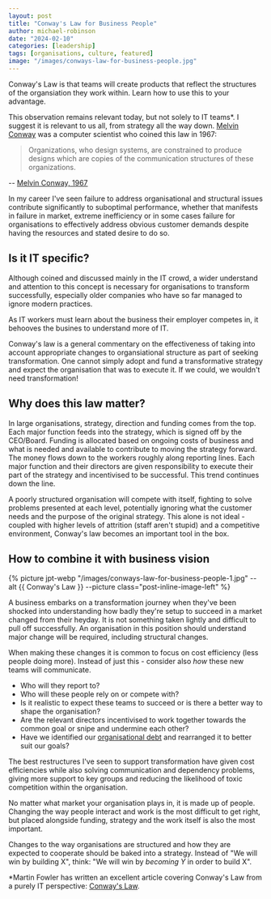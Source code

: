 ```yaml
---
layout: post
title: "Conway's Law for Business People"
author: michael-robinson
date: "2024-02-10"
categories: [leadership]
tags: [organisations, culture, featured]
image: "/images/conways-law-for-business-people.jpg"
---
```


Conway's Law is that teams will create products that reflect the structures of the organsiation they work within. Learn how to use this to your advantage.

This observation remains relevant today, but not solely to IT teams\*. I suggest it is relevant to us all, from strategy all the way down. [Melvin Conway](https://en.wikipedia.org/wiki/Melvin_Conway) was a computer scientist who coined this law in 1967:

> Organizations, who design systems, are constrained to produce designs which are copies of the communication structures of these organizations.

-- [Melvin Conway, 1967](https://www.melconway.com/Home/Committees_Paper.html)

In my career I've seen failure to address organisational and structural issues contribute significantly to suboptimal performance, whether that manifests in failure in market, extreme inefficiency or in some cases failure for organisations to effectively address obvious customer demands despite having the resources and stated desire to do so.

## Is it IT specific?

Although coined and discussed mainly in the IT crowd, a wider understand and attention to this concept is necessary for organisations to transform successfully, especially older companies who have so far managed to ignore modern practices.

As IT workers must learn about the business their employer competes in, it behooves the busines to understand more of IT.

Conway's law is a general commentary on the effectiveness of taking into account appropriate changes to organsiational structure as part of seeking transformation. One cannot simply adopt and fund a transformative strategy and expect the organisation that was to execute it. If we could, we wouldn't need transformation!

## Why does this law matter?

In large organisations, strategy, direction and funding comes from the top. Each major function feeds into the strategy, which is signed off by the CEO/Board. Funding is allocated based on ongoing costs of business and what is needed and available to contribute to moving the strategy forward. The money flows down to the workers roughly along reporting lines. Each major function and their directors are given responsibility to execute their part of the strategy and incentivised to be successful. This trend continues down the line.

A poorly structured organisation will compete with itself, fighting to solve problems presented at each level, potentially ignoring what the customer needs and the purpose of the original strategy. This alone is not ideal - coupled with higher levels of attrition (staff aren't stupid) and a competitive environment, Conway's law becomes an important tool in the box.

## How to combine it with business vision

{% picture jpt-webp "/images/conways-law-for-business-people-1.jpg" --alt {{ Conway's Law }} --picture class="post-inline-image-left" %}

A business embarks on a transformation journey when they've been shocked into understanding how badly they're setup to succeed in a market changed from their heyday. It is not something taken lightly and difficult to pull off successfully. An organisation in this position should understand major change will be required, including structural changes.

When making these changes it is common to focus on cost efficiency (less people doing more). Instead of just this - consider also _how_ these new teams will communicate.

- Who will they report to?
- Who will these people rely on or compete with?
- Is it realistic to expect these teams to succeed or is there a better way to shape the organisation?
- Are the relevant directors incentivised to work together towards the common goal or snipe and undermine each other?
- Have we identified our [organisational debt](/organisational-debt) and rearranged it to better suit our goals?

The best restructures I've seen to support transformation have given cost efficiencies while also solving communication and dependency problems, giving more support to key groups and reducing the likelihood of toxic competition within the organisation.

No matter what market your organisation plays in, it is made up of people. Changing the way people interact and work is the most difficult to get right, but placed alongside funding, strategy and the work itself is also the most important.

Changes to the way organisations are structured and how they are expected to cooperate should be baked into a strategy. Instead of "We will win by building X", think: "We will win by _becoming Y_ in order to build X".

\*Martin Fowler has written an excellent article covering Conway's Law from a purely IT perspective: [Conway's Law](https://martinfowler.com/bliki/ConwaysLaw.html).
